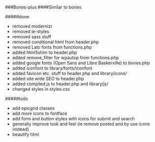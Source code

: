 ###Bones-plus
####Similar to bones

#####done
* removed modernizr
* removed ie-styles
* removed sass stuff
* removed conditional html from header.php
* removed Lato fonts from functions.php
* added html5shim to header.php
* added remove_filter for wpautop from functions.php
* added google fonts (Open Sans and Libre Baskerville) to bones.php
* added iconfont to library/fonts/iconfont
* added favicon etc. stuff to header.php and library/icons/
* added site wide SEO to header.php
* added compiled.js to header.php and library/js/
* changed styles in styles.css


#####todo
* add epicgrid classes
* add more icons to fontface
* add form and button styles with icons for submit and search
* generally improve look and feel (ie remove posted and by use icons instead)
* beautify html
